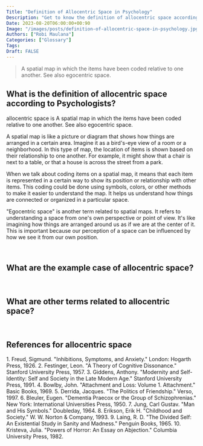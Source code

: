 ```yaml
---
Title: "Definition of Allocentric Space in Psychology"
Description: "Get to know the definition of allocentric space according to psychologists."
Date: 2023-08-20T06:00:00+00:90
Image: "/images/posts/definition-of-allocentric-space-in-psychology.jpg"
Authors: ["Robi Maulana"]
Categories: ["Glossary"]
Tags: 
Draft: FALSE
---
```





> A spatial map in which the items have been coded relative to one another. See also egocentric space.

## What is the definition of allocentric space according to Psychologists?

allocentric space is A spatial map in which the items have been coded relative to one another. See also egocentric space.

A spatial map is like a picture or diagram that shows how things are arranged in a certain area. Imagine it as a bird's-eye view of a room or a neighborhood. In this type of map, the location of items is shown based on their relationship to one another. For example, it might show that a chair is next to a table, or that a house is across the street from a park.

When we talk about coding items on a spatial map, it means that each item is represented in a certain way to show its position or relationship with other items. This coding could be done using symbols, colors, or other methods to make it easier to understand the map. It helps us understand how things are connected or organized in a particular space.

"Egocentric space" is another term related to spatial maps. It refers to understanding a space from one's own perspective or point of view. It's like imagining how things are arranged around us as if we are at the center of it. This is important because our perception of a space can be influenced by how we see it from our own position.

 

## What are the example case of allocentric space?

 

## What are other terms related to allocentric space?

 

## References for allocentric space

1\. Freud, Sigmund. "Inhibitions, Symptoms, and Anxiety." London: Hogarth Press, 1926. 2. Festinger, Leon. "A Theory of Cognitive Dissonance." Stanford University Press, 1957. 3. Giddens, Anthony. "Modernity and Self-Identity: Self and Society in the Late Modern Age." Stanford University Press, 1991. 4. Bowlby, John. "Attachment and Loss: Volume 1. Attachment." Basic Books, 1969. 5. Derrida, Jacques. "The Politics of Friendship." Verso, 1997. 6. Bleuler, Eugen. "Dementia Praecox or the Group of Schizophrenias." New York: International Universities Press, 1950. 7. Jung, Carl Gustav. "Man and His Symbols." Doubleday, 1964. 8. Erikson, Erik H. "Childhood and Society." W. W. Norton & Company, 1993. 9. Laing, R. D. "The Divided Self: An Existential Study in Sanity and Madness." Penguin Books, 1965. 10. Kristeva, Julia. "Powers of Horror: An Essay on Abjection." Columbia University Press, 1982.

